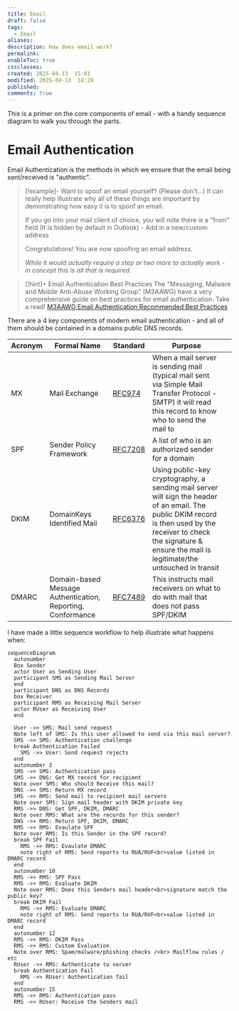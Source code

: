 ```yaml
---
title: Email
draft: false
tags:
  - Email
aliases: 
description: How does email work?
permalink: 
enableToc: true
cssclasses: 
created: 2025-04-13  15:01
modified: 2025-04-13  16:20
published: 
comments: true
---
```


This is a primer on the core components of email - with a handy sequence diagram to walk you through the parts. 

# Email Authentication

Email Authentication is the methods in which we ensure that the email being sent/received is "authentic".

> [!example]- Want to spoof an email yourself? (Please don't...)
> It can really help illustrate why all of these things are important by demonstrating how easy it is to spoof an email.
> 
> If you go into your mail client of choice, you will note there is a "from" field (It is hidden by default in Outlook) - Add in a new/custom address
> 
> Congratulations! You are now spoofing an email address. 
> 
> *While it would actually require a step or two more to actually work - in concept this is all that is required.* 
 
> [!hint]+ Email Authentication Best Practices
> The "Messaging, Malware and Mobile Anti-Abuse Working Group" (M3AAWG)  have a very comprehensive guide on best practices for email authentication. Take a read!
>[ M3AAWG Email Authentication Recommended Best Practices](https://www.m3aawg.org/sites/default/files/m3aawg-email-authentication-recommended-best-practices-09-2020.pdf)

There are a 4 key components of modern email authentication - and all of them should be contained in a domains public DNS records. 

| Acronym | Formal Name                                                 | Standard                                               | Purpose                                                                                                                                                                                                                    |     |
| ------- | ----------------------------------------------------------- | ------------------------------------------------------ | -------------------------------------------------------------------------------------------------------------------------------------------------------------------------------------------------------------------------- | --- |
| MX      | Mail Exchange                                               | [RFC974](https://www.rfc-editor.org/rfc/rfc974.html)   | When a mail server is sending mail (typical mail sent via Simple Mail Transfer Protocol - SMTP) it will read this record to know who to send the mail to                                                                   |     |
| SPF     | Sender Policy Framework                                     | [RFC7208](https://www.rfc-editor.org/rfc/rfc7208.html) | A list of who is an authorized sender for a domain                                                                                                                                                                         |     |
| DKIM    | DomainKeys Identified Mail                                  | [RFC6376](https://www.rfc-editor.org/rfc/rfc6376.html) | Using public-key cryptography, a sending mail server will sign the header of an email. The public DKIM record is then used by the receiver to check the signature & ensure the mail is legitimate/the untouched in transit |     |
| DMARC   | Domain-based Message Authentication, Reporting, Conformance | [RFC7489](https://www.rfc-editor.org/rfc/rfc7489.html) | This instructs mail receivers on what to do with mail that does not pass SPF/DKIM                                                                                                                                          |     |

I have made a little sequence workflow to help illustrate what happens when:
```mermaid
sequenceDiagram
  autonumber
  Box Sender
  actor User as Sending User
  participant SMS as Sending Mail Server
  end
  participant DNS as DNS Records
  box Receiver
  participant RMS as Receiving Mail Server
  actor RUser as Receiving User
  end

  User ->> SMS: Mail send request
  Note left of SMS: Is this user allowed to send via this mail server?
  SMS ->> SMS: Authentication challenge
  break Authentication Failed
    SMS ->> User: Send request rejects
  end
  autonumber 3
  SMS ->> SMS: Authentication pass
  SMS ->> DNS: Get MX record for recipient
  Note over SMS: Who should Receive this mail?
  DNS ->> SMS: Return MX record
  SMS ->> RMS: Send mail to recipient mail servers
  Note over SMS: Sign mail header with DKIM private key
  RMS ->> DNS: Get SPF, DKIM, DMARC
  Note over RMS: What are the records for this sender?
  DNS ->> RMS: Return SPF, DKIM, DMARC
  RMS ->> RMS: Evaulate SPF
  Note over RMS: Is this Sender in the SPF record?
  break SPF Fail
    RMS ->> RMS: Evaulate DMARC
    note right of RMS: Send reports to RUA/RUF<br>value listed in DMARC record
  end
  autonumber 10
  RMS ->> RMS: SPF Pass
  RMS ->> RMS: Evaluate DKIM
  Note over RMS: Does this Senders mail header<br>signature match the public key?
  break DKIM Fail
    RMS ->> RMS: Evaluate DMARC
    note right of RMS: Send reports to RUA/RUF<br>value listed in DMARC record
  end
  autonumber 12
  RMS ->> RMS: DKIM Pass
  RMS ->> RMS: Custom Evaluation
  Note over RMS: Spam/malware/phishing checks /<br> Mailflow rules / etc
  RUser ->> RMS: Authenticate to server
  break Authentication Fail
    RMS ->> RUser: Authentication fail
  end
  autonumber 15
  RMS ->> RMS: Authentication pass
  RMS ->> RUser: Receive the Senders mail
```

